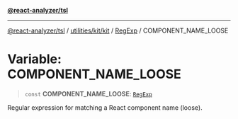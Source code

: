 [**@react-analyzer/tsl**](../../../../../../README.md)

***

[@react-analyzer/tsl](../../../../../../README.md) / [utilities/kit/kit](../../../README.md) / [RegExp](../README.md) / COMPONENT\_NAME\_LOOSE

# Variable: COMPONENT\_NAME\_LOOSE

> `const` **COMPONENT\_NAME\_LOOSE**: [`RegExp`](https://developer.mozilla.org/docs/Web/JavaScript/Reference/Global_Objects/RegExp)

Regular expression for matching a React component name (loose).
